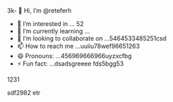 3k- 👋 Hi, I’m @reteferh
- 👀 I’m interested in ... 52
- 🌱 I’m currently learning ...
- 💞️ I’m looking to collaborate on ...5464533485251csd
- 📫 How to reach me ...uuiiu78wef96651263
- 😄 Pronouns: ...456969666966uyzxcfbg
- ⚡ Fun fact: ...dsadsgreeee
fds5bgg53
<!---erersdfgjltyfbcxsdf
retefer/retefer is a ✨ special ✨ repository because xcvits `README.md` (thi3s file) appears on your GitHub profile.fghfg1212
You can click the Preview link to take a look at your changes.4552536
--->1231
sdf2982
etr
